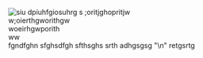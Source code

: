 ![siu](https://markdown-here.com/img/icon256.png)
 dpiuhfgiosuhrg s
 ;oritjghopritjw  
 w;oierthgworithgw  
 woeirhgwporith  
 ww  
 fgndfghn  sfghsdfgh   sfthsghs  srth
 adhgsgsg "\n" retgsrtg
